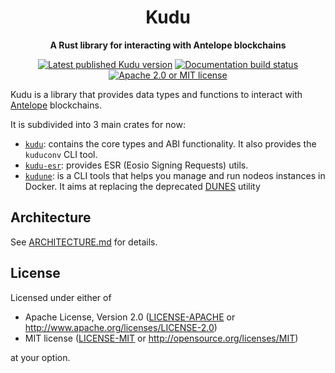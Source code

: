 <div align="center">

# Kudu

**A Rust library for interacting with Antelope blockchains**

[![Latest published Kudu version](https://img.shields.io/crates/v/kudu.svg)](https://crates.io/crates/kudu)
[![Documentation build status](https://img.shields.io/docsrs/kudu.svg)](https://docs.rs/kudu)
[![Apache 2.0 or MIT license](https://img.shields.io/badge/license-Apache--2.0_OR_MIT-blue.svg)](#license)

</div>

Kudu is a library that provides data types and functions to interact with
[Antelope](https://antelope.io) blockchains.

It is subdivided into 3 main crates for now:
- [`kudu`](https://docs.rs/kudu): contains the core types and ABI functionality. It also provides the `kuduconv` CLI tool.
- [`kudu-esr`](https://docs.rs/kudu-esr): provides ESR (Eosio Signing Requests) utils.
- [`kudune`](https://docs.rs/kudune): is a CLI tools that helps you manage and run nodeos instances in Docker.
  It aims at replacing the deprecated [DUNES](https://github.com/AntelopeIO/DUNES) utility

## Architecture

See [ARCHITECTURE.md](./kudu/ARCHITECTURE.md) for details.


## License

Licensed under either of

- Apache License, Version 2.0 ([LICENSE-APACHE](LICENSE-APACHE) or <http://www.apache.org/licenses/LICENSE-2.0>)
- MIT license ([LICENSE-MIT](LICENSE-MIT) or <http://opensource.org/licenses/MIT>)

at your option.
